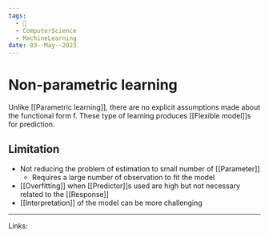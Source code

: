 ```yaml
---
tags:
  - 🌱
  - ComputerScience
  - MachineLearning
date: 03--May--2023
---
```


# Non-parametric learning

Unlike [[Parametric learning]], there are no explicit assumptions made about the functional form f. These type of learning produces [[Flexible model]]s for prediction.

## Limitation
- Not reducing the problem of estimation to small number of [[Parameter]]
    - Requires a large number of observation to fit the model
- [[Overfitting]] when [[Predictor]]s used are high but not necessary related to the [[Response]]
- [[Interpretation]] of the model can be more challenging

---
Links: 